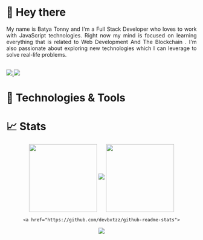 # 👋 Hey there

<div align="justify">
  My name is Batya Tonny and I'm a Full Stack Developer who loves to work with JavaScript technologies. Right now my mind is focused on learning everything that is related to Web Development And The Blockchain . I'm also passionate about exploring new technologies which I can leverage to solve real-life problems.
</div>

<div>
  <br>
  <p>
  <a href="http://twitter.com/devbxtzz">
    <img src="https://img.shields.io/twitter/follow/devbxtzz?label=Twitter&logo=twitter&style=for-the-badge" />
  </a>
  <a href="https://www.linkedin.com/in/batya-tonny-108a92234/">
    <img src="https://img.shields.io/badge/LinkedIn-blue?label=LinkedIn&logo=LinkedIn&style=for-the-badge" />
  </a>
</p>
</div> 

# 🔧 Technologies & Tools


          

# 📈 Stats

<div align="center">
    <img height="180px" align="center" src="https://github-readme-stats.vercel.app/api?username=devbxtzz&show_icons=true&theme=tokyonight&layout=compact" />
</a>
    <img src="http://github-readme-streak-stats.herokuapp.com?user=devbxtzz&theme=tokyonight&date_format=M%20j%5B%2C%20Y%5D">
     <img height="180px" align="center" src="https://github-readme-stats.vercel.app/api/top-langs/?username=devbxtzz&langs_count=8&theme=tokyonight&layout=compact" />
</a>
    
    <a href="https://github.com/devbxtzz/github-readme-stats">
  
<a href="https://github.com/anuraghazra/convoychat">
  <img src="https://activity-graph.herokuapp.com/graph?username=devbxtzz&theme=elegant">
 
</div>
